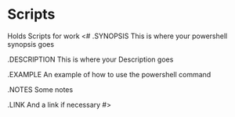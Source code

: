 # Scripts
Holds Scripts for work
<#
.SYNOPSIS
This is where your powershell synopsis goes

.DESCRIPTION
This is where your Description goes

.EXAMPLE
An example of how to use the powershell command

.NOTES
Some notes

.LINK
And a link if necessary
#>
